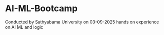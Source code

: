 # AI-ML-Bootcamp
Conducted by Sathyabama University on 03-09-2025 hands on experience on AI ML and logic
